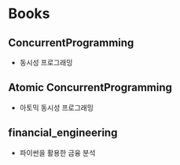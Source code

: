 # Books

## ConcurrentProgramming
- 동시성 프로그래밍
## Atomic ConcurrentProgramming
- 아토믹 동시성 프로그래밍
## financial_engineering
- 파이썬을 활용한 금융 분석